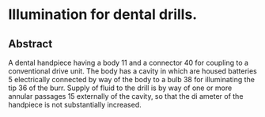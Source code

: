# Illumination for dental drills.

## Abstract
A dental handpiece having a body 11 and a connector 40 for coupling to a conventional drive unit. The body has a cavity in which are housed batteries 5 electrically connected by way of the body to a bulb 38 for illuminating the tip 36 of the burr. Supply of fluid to the drill is by way of one or more annular passages 15 externally of the cavity, so that the di ameter of the handpiece is not substantially increased.